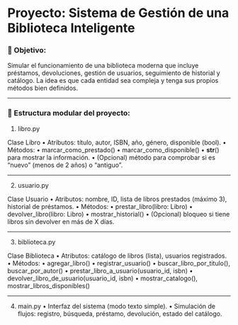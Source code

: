  # Proyecto: Sistema de Gestión de una Biblioteca Inteligente

### 🎯 Objetivo:

Simular el funcionamiento de una biblioteca moderna que incluye préstamos, devoluciones, gestión de usuarios, seguimiento de historial y catálogo. La idea es que cada entidad sea compleja y tenga sus propios métodos bien definidos.

---

### 🧱 Estructura modular del proyecto:

1. libro.py

Clase Libro
	•	Atributos: título, autor, ISBN, año, género, disponible (bool).
	•	Métodos:
	•	marcar_como_prestado()
	•	marcar_como_disponible()
	•	__str__() para mostrar la información.
	•	(Opcional) método para comprobar si es “nuevo” (menos de 2 años) o “antiguo”.

---

2. usuario.py

Clase Usuario
	•	Atributos: nombre, ID, lista de libros prestados (máximo 3), historial de préstamos.
	•	Métodos:
	•	prestar_libro(libro: Libro)
	•	devolver_libro(libro: Libro)
	•	mostrar_historial()
	•	(Opcional) bloqueo si tiene libros sin devolver en más de X días.

---

3. biblioteca.py

Clase Biblioteca
	•	Atributos: catálogo de libros (lista), usuarios registrados.
	•	Métodos:
	•	agregar_libro()
	•	registrar_usuario()
	•	buscar_libro_por_titulo(), buscar_por_autor()
	•	prestar_libro_a_usuario(usuario_id, isbn)
	•	devolver_libro_de_usuario(usuario_id, isbn)
	•	mostrar_catalogo(), mostrar_libros_disponibles()

---

4. main.py
	•	Interfaz del sistema (modo texto simple).
	•	Simulación de flujos: registro, búsqueda, préstamo, devolución, estado del catálogo.